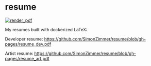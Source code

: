 # resume
[![render_pdf](https://github.com/SimonZimmer/resume/actions/workflows/main.yml/badge.svg?branch=main)](https://github.com/SimonZimmer/resume/actions/workflows/main.yml)

My resumes built with dockerized LaTeX:

Developer resume:
https://github.com/SimonZimmer/resume/blob/gh-pages/resume_dev.pdf

Artist resume:
https://github.com/SimonZimmer/resume/blob/gh-pages/resume_art.pdf

